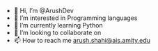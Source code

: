 - 👋 Hi, I’m @ArushDev
- 👀 I’m interested in Programming languages 
- 🌱 I’m currently learning Python
- 💞️ I’m looking to collaborate on 
- 📫 How to reach me arush.shahi@ais.amity.edu

<!---
ArushDev/ArushDev is a ✨ special ✨ repository because its `README.md` (this file) appears on your GitHub profile.
You can click the Preview link to take a look at your changes.
--->
